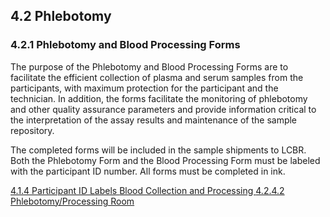 ## 4.2 Phlebotomy

### 4.2.1 Phlebotomy and Blood Processing Forms

The purpose of the Phlebotomy and Blood Processing Forms are to facilitate the efficient collection of plasma and serum samples from the participants, with maximum protection for the participant and the technician. In addition, the forms facilitate the monitoring of phlebotomy and other quality assurance parameters and provide information critical to the interpretation of the assay results and maintenance of the sample repository.

The completed forms will be included in the sample shipments to LCBR.  Both the Phlebotomy Form and the Blood Processing Form must be labeled with the participant ID number.  All forms must be completed in ink.


<div class="center">
<div class="btn-group">
  <a href=":pages_path:/manuals/blood-collection-processing/4-01-04-ppt-id-labels.md" class="btn btn-default">
    <span class="glyphicon glyphicon-chevron-left"></span>
    4.1.4 Participant ID Labels
  </a>

  <a href=":pages_path:/manuals/blood-collection-processing" class="btn btn-default">
    <span class="glyphicon glyphicon-chevron-up"></span>
    Blood Collection and Processing
  </a>

  <a href=":pages_path:/manuals/blood-collection-processing/4-02-04-02-phlebotomy-processing-rooms.md" class="btn btn-success">
    4.2.4.2 Phlebotomy/Processing Room
    <span class="glyphicon glyphicon-chevron-right"></span>
  </a>
</div>
</div>